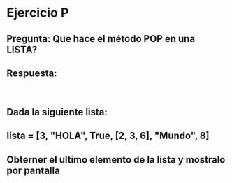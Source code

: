 # Ejercicio P

## Pregunta: Que hace el método POP en una LISTA?
## Respuesta: 

<br />

## Dada la siguiente lista:
## lista = [3, "HOLA", True, [2, 3, 6], "Mundo", 8]
## Obterner el ultimo elemento de la lista y mostralo por pantalla
